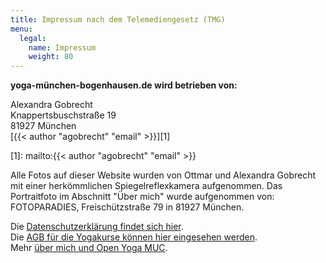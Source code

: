 ```yaml
---
title: Impressum nach dem Telemediengesetz (TMG)
menu:
  legal:
    name: Impressum
    weight: 80
---
```


**yoga-münchen-bogenhausen.de wird betrieben von:**

Alexandra Gobrecht  
Knappertsbuschstraße 19  
81927 München  
[{{< author "agobrecht" "email" >}}][1]  

[1]: mailto:{{< author "agobrecht" "email" >}}


Alle Fotos auf dieser Website wurden von Ottmar und Alexandra Gobrecht mit einer herkömmlichen Spiegelreflexkamera aufgenommen. Das Portraitfoto im Abschnitt "Über mich" wurde aufgenommen von:  
FOTOPARADIES, Freischützstraße 79 in 81927 München.

Die [Datenschutzerklärung findet sich hier][2].  
Die [AGB für die Yogakurse können hier eingesehen werden][3].  
Mehr [über mich und Open Yoga MUC][4].

[2]: /datenschutzerklaerung
[3]: /agb
[4]: /about

